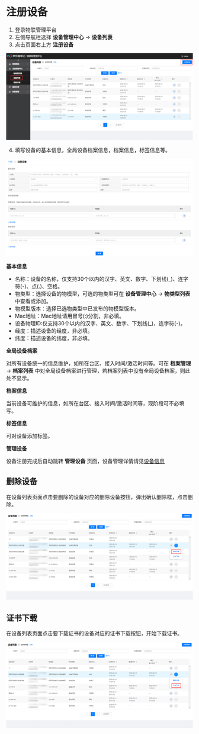 # 注册设备

1. 登录物联管理平台
2. 左侧导航栏选择 **设备管理中心** -> **设备列表**
3. 点击页面右上方 **注册设备**

![注册设备](../../../../../image/IoT/IoT-Core/Device-Manager/Create-Device/Create-Device.png)

4. 填写设备的基本信息，全局设备档案信息，档案信息，标签信息等。

![注册设备1](../../../../../image/IoT/IoT-Core/Device-Manager/Create-Device/Create-Device1.png)

**基本信息**

- 名称：设备的名称，仅支持30个以内的汉字、英文、数字、下划线(_)、连字符(-)、点(.)、空格。
- 物类型：选择设备的物模型，可选的物类型可在 **设备管理中心** -> **物类型列表** 中查看或添加。
- 物模型版本：选择已选物类型中已发布的物模型版本。
- Mac地址：Mac地址请用冒号(:)分割，非必填。
- 设备物理ID:仅支持30个以内的汉字、英文、数字、下划线(_)，连字符(-)。
- 经度：描述设备的经度，非必填。
- 纬度：描述设备的纬度，非必填。

**全局设备档案**

对所有设备统一的信息维护，如所在台区、接入时间/激活时间等。可在 **档案管理** -> **档案列表** 中对全局设备档案进行管理，若档案列表中没有全局设备档案，则此处不显示。

**档案信息**

当前设备可维护的信息，如所在台区、接入时间/激活时间等，现阶段可不必填写。

**标签信息**

可对设备添加标签。

**管理设备**

 设备注册完成后自动跳转 **管理设备** 页面，设备管理详情请见[设备信息](../Device-Manager/Device-Info.md)

 ## 删除设备

在设备列表页面点击要删除的设备对应的删除设备按钮，弹出确认删除框，点击删除。

![删除设备](../../../../../image/IoT/IoT-Core/Device-Manager/Create-Device/Delete-Device.png)

 ## 证书下载

在设备列表页面点击要下载证书的设备对应的证书下载按钮，开始下载证书。

 ![证书下载](../../../../../image/IoT/IoT-Core/Device-Manager/Create-Device/Device-Certificate.png)